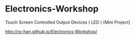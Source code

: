 Electronics-Workshop
====================

Touch Screen Controlled Output Devices ( LED ) [Mini Project]

http://ro-han.github.io/Electronics-Workshop/
